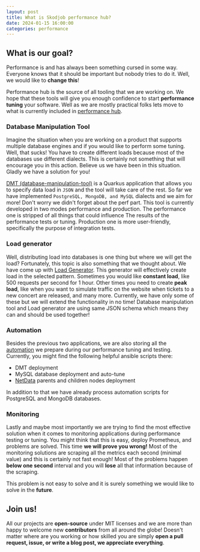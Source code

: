 ```yaml
---
layout: post
title: What is Skodjob performance hub?
date: 2024-01-15 16:00:00
categories: performance
---
```


## What is our goal?
Performance is and has always been something cursed in some way. Everyone knows that it should be important
but nobody tries to do it. Well, we would like to **change this**!

Performance hub is the source of all tooling that we are working on. We hope that these tools will
give you enough confidence to start **performance tuning** your software. Well as we are mostly practical folks
lets move to what is currently included in [performance hub](https://github.com/skodjob/database-performance-hub).

### Database Manipulation Tool
Imagine the situation when you are working on a product that supports multiple database engines and if you
would like to perform some tuning. Well, that sucks! You have to create different loads because
most of the databases use different dialects. This is certainly not something that will encourage
you in this action. Believe us we have been in this situation. Gladly we have a solution for you!

[DMT (database-manipulation-tool)](https://github.com/skodjob/database-performance-hub/tree/main/database-manipulation-tool)
is a Quarkus application that allows you to specify data load in `JSON` and the tool will take care of the rest.
So far we have implemented `PostgreSQL, MongoDB, and MySQL` dialects and we aim for more!
Don't worry we didn't forget about the perf part. This tool is currently developed in two modes
performance and production. The performance one is stripped of all things that could influence
The results of the performance tests or tuning. Production one is more user-friendly, specifically the purpose of
integration tests.

### Load generator
Well, distributing load into databases is one thing but where we will get the load? Fortunately, this
topic is also something that we thought about. We have come up with [Load Generator](https://github.com/skodjob/database-performance-hub/tree/main/load-generator).
This generator will effectively create load in the selected pattern. Sometimes you would like **constant load**, like 500 requests per second
for 1 hour. Other times you need to create **peak load**, like when you want to simulate traffic on the website
when tickets to a new concert are released, and many more. Currently, we have only some of these but we will
extend the functionality in no time! Database manipulation tool and Load generator are using same JSON schema which means
they can and should be used together!

### Automation
Besides the previous two applications, we are also storing all the [automation](https://github.com/skodjob/database-performance-hub/tree/main/ansible-automation) we prepare during
our performance tuning and testing. Currently, you might find the following helpful ansible scripts there:

- DMT deployment
- MySQL database deployment and auto-tune
- [NetData](https://github.com/netdata/netdata) parents and children nodes deployment

In addition to that we have already process automation scripts for PostgreSQL and MongoDB databases.

### Monitoring
Lastly and maybe most importantly we are trying to find the most effective solution when it comes to monitoring
applications during performance testing or tuning. You might think that this is easy, deploy Prometheus, and problems are solved. This time **we will prove you wrong!** Most of the monitoring solutions are scraping all the metrics
each second (minimal value) and this is certainly not fast enough! Most of the problems happen **below one second** interval
and you will **lose** all that information because of the scraping.

This problem is not easy to solve and it is surely something we would like to solve in the **future**.


## Join us!
All our projects are **open-source** under MIT licenses and we are more than happy to welcome new
**contributors** from all around the globe! Doesn't matter where are you working or how skilled you are
simply **open a pull request, issue, or write a blog post, we appreciate everything**.
